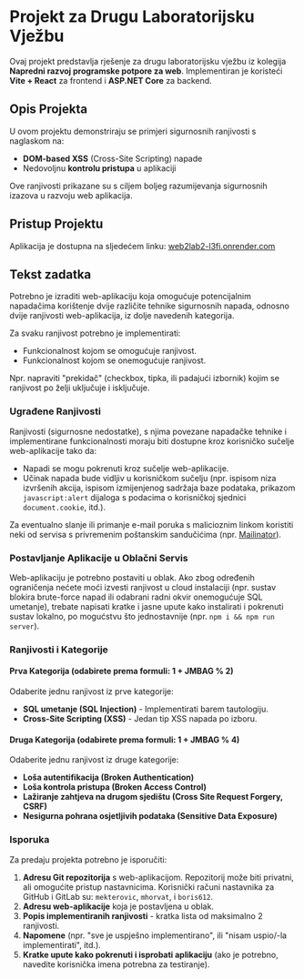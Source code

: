 # Projekt za Drugu Laboratorijsku Vježbu

Ovaj projekt predstavlja rješenje za drugu laboratorijsku vježbu iz kolegija **Napredni razvoj programske potpore za web**. Implementiran je koristeći **Vite + React** za frontend i **ASP.NET Core** za backend.

## Opis Projekta

U ovom projektu demonstriraju se primjeri sigurnosnih ranjivosti s naglaskom na:

- **DOM-based XSS** (Cross-Site Scripting) napade
- Nedovoljnu **kontrolu pristupa** u aplikaciji

Ove ranjivosti prikazane su s ciljem boljeg razumijevanja sigurnosnih izazova u razvoju web aplikacija.

## Pristup Projektu

Aplikacija je dostupna na sljedećem linku: [web2lab2-l3fi.onrender.com](https://web2lab2-l3fi.onrender.com/)

## Tekst zadatka
Potrebno je izraditi web-aplikaciju koja omogućuje potencijalnim napadačima korištenje dvije različite tehnike sigurnosnih napada, odnosno dvije ranjivosti web-aplikacija, iz dolje navedenih kategorija.

Za svaku ranjivost potrebno je implementirati:

- Funkcionalnost kojom se omogućuje ranjivost.
- Funkcionalnost kojom se onemogućuje ranjivost.

Npr. napraviti "prekidač" (checkbox, tipka, ili padajući izbornik) kojim se ranjivost po želji uključuje i isključuje.

### Ugrađene Ranjivosti

Ranjivosti (sigurnosne nedostatke), s njima povezane napadačke tehnike i implementirane funkcionalnosti moraju biti dostupne kroz korisničko sučelje web-aplikacije tako da:

- Napadi se mogu pokrenuti kroz sučelje web-aplikacije.
- Učinak napada bude vidljiv u korisničkom sučelju (npr. ispisom niza izvršenih akcija, ispisom izmijenjenog sadržaja baze podataka, prikazom `javascript:alert` dijaloga s podacima o korisničkoj sjednici `document.cookie`, itd.).

Za eventualno slanje ili primanje e-mail poruka s malicioznim linkom koristiti neki od servisa s privremenim poštanskim sandučićima (npr. [Mailinator](https://www.mailinator.com/)).

### Postavljanje Aplikacije u Oblačni Servis

Web-aplikaciju je potrebno postaviti u oblak. Ako zbog određenih ograničenja nećete moći izvesti ranjivost u cloud instalaciji (npr. sustav blokira brute-force napad ili odabrani radni okvir onemogućuje SQL umetanje), trebate napisati kratke i jasne upute kako instalirati i pokrenuti sustav lokalno, po mogućstvu što jednostavnije (npr. `npm i && npm run server`).

### Ranjivosti i Kategorije

#### Prva Kategorija (odabirete prema formuli: 1 + JMBAG % 2)

Odaberite jednu ranjivost iz prve kategorije:

- **SQL umetanje (SQL Injection)** - Implementirati barem tautologiju.
- **Cross-Site Scripting (XSS)** - Jedan tip XSS napada po izboru.

#### Druga Kategorija (odabirete prema formuli: 1 + JMBAG % 4)

Odaberite jednu ranjivost iz druge kategorije:

- **Loša autentifikacija (Broken Authentication)**
- **Loša kontrola pristupa (Broken Access Control)**
- **Lažiranje zahtjeva na drugom sjedištu (Cross Site Request Forgery, CSRF)**
- **Nesigurna pohrana osjetljivih podataka (Sensitive Data Exposure)**

### Isporuka

Za predaju projekta potrebno je isporučiti:

1. **Adresu Git repozitorija** s web-aplikacijom. Repozitorij može biti privatni, ali omogućite pristup nastavnicima. Korisnički računi nastavnika za GitHub i GitLab su: `mekterovic`, `mhorvat`, i `boris612`.
2. **Adresu web-aplikacije** koja je postavljena u oblak.
3. **Popis implementiranih ranjivosti** - kratka lista od maksimalno 2 ranjivosti.
4. **Napomene** (npr. "sve je uspješno implementirano", ili "nisam uspio/-la implementirati", itd.).
5. **Kratke upute kako pokrenuti i isprobati aplikaciju** (ako je potrebno, navedite korisnička imena potrebna za testiranje).
